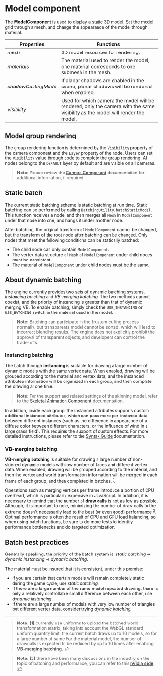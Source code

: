 # Model component

The __ModelComponent__ is used to display a static 3D model. Set the model grid through a mesh, and change the appearance of the model through material.

Properties | Functions
--- | ---
*mesh* | 3D model resources for rendering.
*materials* | The material used to render the model, one material corresponds to one submesh in the mesh.
*shadowCastingMode* | If planar shadows are enabled in the scene, planar shadows will be rendered when enabled.
*visibility* | Used for which camera the model will be rendered, only the camera with the same visibility as the model will render the model.

## Model group rendering

The group rendering function is determined by the `Visibility` property of the camera component and the `Layer` property of the node. Users can set the `Visibility` value through code to complete the group rendering. All nodes belong to the `DEFAULT` layer by default and are visible on all cameras.

  > **Note**: Please review the [Camera Component](../../editor/components/camera-component.md) documentation for additional information, if required.

## Static batch

The current static batching scheme is static batching at run time. Static batching can be performed by calling `BatchingUtility.batchStaticModel`. This function receives a node, and then merges all `Mesh` in `ModelComponent` under that node into one, and hangs it under another node.

After batching, the original transform of `ModelComponent` cannot be changed, but the transform of the root node after batching can be changed. Only nodes that meet the following conditions can be statically batched:

  * The child node can only contain `ModelComponent`.
  * The vertex data structure of `Mesh` of `ModelComponent` under child nodes must be consistent.
  * The material of `ModelComponent` under child nodes must be the same.

## About dynamic batching

The engine currently provides two sets of dynamic batching systems, *instancing batching* and *VB-merging batching*. The two methods cannot coexist, and the priority of instancing is greater than that of dynamic merging VB. To enable batching, simply check the `USE_INSTANCING` or `USE_BATCHING` switch in the material used in the model.

  > **Note**: Batching can participate in the frustum culling process normally, but transparents model cannot be sorted, which will lead to incorrect blending results. The engine does not explicitly prohibit the approval of transparent objects, and developers can control the trade-offs.

### Instancing batching

The batch through **instancing** is suitable for drawing a large number of dynamic models with the same vertex data. When enabled, drawing will be grouped according to the material and vertex data, and the instanced attributes information will be organized in each group, and then complete the drawing at one time.

  > **Note**: For the support and related settings of the skinning model, refer to the [Skeletal Animation Component](../animation/skeletal-animation.md#AboutDynamic-Instancing) documentation.


In addition, inside each group, the instanced attributes supports custom additional instanced attributes, which can pass more per-instance data between different instances (such as the difference in appearance of a diffuse color between different characters, or the influence of wind in a large grass field). This requires the support of custom effects. For more detailed instructions, please refer to the [Syntax Guide](../../material-system/effect-syntax.md#Custom-Instanced-Properties) documentation.

### VB-merging batching

__VB-merging batching__ is suitable for drawing a large number of non-skinned dynamic models with low number of faces and different vertex data. When enabled, drawing will be grouped according to the material, and then the vertex and world transformation information will be merged in each frame of each group, and then completed in batches. <sup id="a1">[1](#f1)</sup>.

Operations such as merging vertices per frame introduce a portion of CPU overhead, which is particularly expensive in JavaScript. In addition, it is necessary to remind that the number of __draw calls__ is not as low as possible. Although, it is important to note, minimizing the number of draw calls to the extreme doesn't necessarily lead to the best (or even good) performance <sup id="a2">[2](#f2)</sup>. Optimal performance is often the result of CPU and GPU load balancing, so when using batch functions, be sure to do more tests to identify performance bottlenecks and do targeted optimization.

## Batch best practices

Generally speaking, the priority of the batch system is: *static batching* -> *dynamic instancing* -> *dynamic batching*. 

The material must be insured that it is consistent, under this premise:
 - If you are certain that certain models will remain completely static during the game cycle, use *static batching*. 
 - If there are a large number of the same model repeated drawing, there is only a relatively controllable small difference between each other, use *dynamic instancing*. 
 - If there are a large number of models with very low number of triangles but different vertex data, consider trying *dynamic batching*.

---

> **Note**: <b id="f1">[1]</b> currently use uniforms to upload the batched world transformation matrix, taking into account the WebGL standard uniform quantity limit, the current batch draws up to 10 models, so for a large number of same For the material model, the number of drawcalls is expected to be reduced by up to 10 times after enabling __VB-merging batching__. [↩](#a1)

> **Note**: <b id="f2">[2]</b> there have been many discussions in the industry on the topic of batching and performance, you can refer to this [nVidia slide](https://www.nvidia.com/docs/IO/8228/BatchBatchBatch.pdf). [↩](#a2)